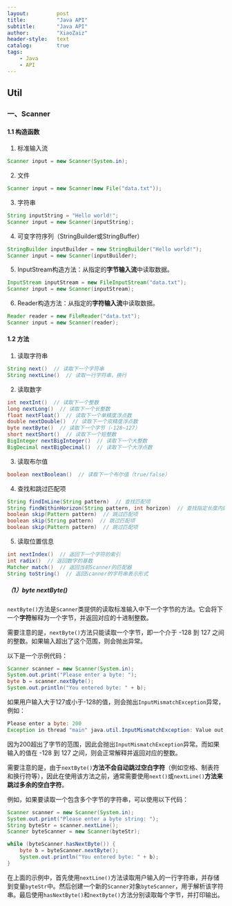 ```yaml
---
layout:			post
title:			"Java API"
subtitle: 		"Java API"
author:			"XiaoZaiz"
header-style: 	text
catalog:      	true
tags:
    - Java
    - API
---
```


## Util

### 一、Scanner

#### 1.1 构造函数

1. 标准输入流

```java
Scanner input = new Scanner(System.in);
```

2. 文件

```java
Scanner input = new Scanner(new File("data.txt"));
```

3. 字符串

```java
String inputString = "Hello world!";
Scanner input = new Scanner(inputString);
```

4. 可变字符序列（StringBuilder或StringBuffer）

```java
StringBuilder inputBuilder = new StringBuilder("Hello world!");
Scanner input = new Scanner(inputBuilder);
```

5. InputStream构造方法：从指定的**字节输入流**中读取数据。

```java
InputStream inputStream = new FileInputStream("data.txt");
Scanner input = new Scanner(inputStream);
```

6. Reader构造方法：从指定的**字符输入流**中读取数据。

```java
Reader reader = new FileReader("data.txt");
Scanner input = new Scanner(reader);
```

#### 1.2 方法

1. 读取字符串

```java
String next()  // 读取下一个字符串
String nextLine()  // 读取一行字符串，换行
```

2. 读取数字

```java
int nextInt()  // 读取下一个整数
long nextLong()  // 读取下一个长整数
float nextFloat()  // 读取下一个单精度浮点数
double nextDouble()  // 读取下一个双精度浮点数
byte nextByte()  // 读取下一个字节（-128~127）
short nextShort()  // 读取下一个短整数
BigInteger nextBigInteger()  // 读取下一个大整数
BigDecimal nextBigDecimal()  // 读取下一个大浮点数
```

3. 读取布尔值

```java
boolean nextBoolean()  // 读取下一个布尔值（true/false）
```

4. 查找和跳过匹配项

```java
String findInLine(String pattern)  // 查找匹配项
String findWithinHorizon(String pattern, int horizon)  // 查找指定长度内的匹配项
boolean skip(Pattern pattern)  // 跳过匹配项
boolean skip(String pattern)  // 跳过匹配项
boolean skip(Pattern pattern)  // 跳过匹配项
```

5. 读取位置信息

```java
int nextIndex()  // 返回下一个字符的索引
int radix()  // 返回数字的基数
Matcher match()  // 返回当前Scanner的匹配器
String toString()  // 返回Scanner的字符串表示形式
```

##### （1）byte nextByte()

`nextByte()`方法是`Scanner`类提供的读取标准输入中下一个字节的方法。它会将下一个**字符**解释为一个字节，并返回对应的十进制整数。

需要注意的是，`nextByte()`方法只能读取一个字节，即一个介于 -128 到 127 之间的整数。如果输入超出了这个范围，则会抛出异常。

以下是一个示例代码：

```java
Scanner scanner = new Scanner(System.in);
System.out.print("Please enter a byte: ");
byte b = scanner.nextByte();
System.out.println("You entered byte: " + b);
```

如果用户输入大于127或小于-128的值，则会抛出`InputMismatchException`异常，例如：

```java
Please enter a byte: 200
Exception in thread "main" java.util.InputMismatchException: Value out of range. Value:"200" Radix:10
```

因为200超出了字节的范围，因此会抛出`InputMismatchException`异常。而如果输入的值在 -128 到 127 之间，则会正常解释并返回对应的整数。

需要注意的是，由于`nextByte()`**方法不会自动跳过空白字符**（例如空格、制表符和换行符等），因此在使用该方法之前，通常需要使用`next()`或`nextLine()`**方法来跳过多余的空白字符**。

例如，如果要读取一个包含多个字节的字符串，可以使用以下代码：

```java
Scanner scanner = new Scanner(System.in);
System.out.print("Please enter a byte string: ");
String byteStr = scanner.nextLine();
Scanner byteScanner = new Scanner(byteStr);

while (byteScanner.hasNextByte()) {
    byte b = byteScanner.nextByte();
    System.out.println("You entered byte: " + b);
}
```

在上面的示例中，首先使用`nextLine()`方法读取用户输入的一行字符串，并存储到变量`byteStr`中。然后创建一个新的`Scanner`对象`byteScanner`，用于解析该字符串。最后使用`hasNextByte()`和`nextByte()`方法分别读取每个字节，并打印输出。
